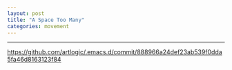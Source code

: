 ```yaml
---
layout: post
title: "A Space Too Many"
categories: movement
---
```


***

<https://github.com/artlogic/.emacs.d/commit/888966a24def23ab539f0dda5fa46d8163123f84>

